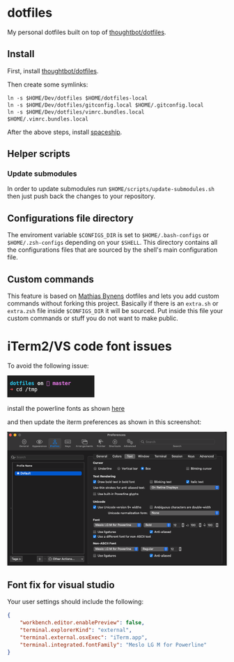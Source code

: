 # dotfiles

My personal dotfiles built on top of [thoughtbot/dotfiles](https://github.com/thoughtbot/dotfiles). 

## Install

First, install [thoughtbot/dotfiles](https://github.com/thoughtbot/dotfiles). 

Then create some symlinks:

```
ln -s $HOME/Dev/dotfiles $HOME/dotfiles-local
ln -s $HOME/Dev/dotfiles/gitconfig.local $HOME/.gitconfig.local
ln -s $HOME/Dev/dotfiles/vimrc.bundles.local $HOME/.vimrc.bundles.local
```


After the above steps, install [spaceship](https://github.com/denysdovhan/spaceship-prompt).

## Helper scripts


### Update submodules

In order to update submodules run `$HOME/scripts/update-submodules.sh` then just
push back the changes to your repository.

## Configurations file directory

The enviroment variable `$CONFIGS_DIR` is set to `$HOME/.bash-configs` or `$HOME/.zsh-configs` depending on your
`$SHELL`. This directory contains all the configurations files that are sourced by the shell's main configuration
file. 

## Custom commands
This feature is based on [Mathias Bynens](https://github.com/mathiasbynens/dotfiles) dotfiles and lets
you add custom commands without forking this project. Basically if there is an `extra.sh` or `extra.zsh` file
inside `$CONFIGS_DIR` it will be sourced. Put inside this file your custom commands or stuff you do not want to make public.


# iTerm2/VS code font issues

To avoid the following issue:

![Font issue](./font-issue.png)

install the powerline fonts as shown [here](https://fmacedoo.medium.com/oh-my-zsh-with-powerline-fonts-pretty-simple-as-you-deserve-fbe7f6d23723)

and then update the iterm preferences as shown in this screenshot:


![Fonts config iterm](./fonts-config.png)

## Font fix for visual studio

Your user settings should include the following:

```json
{
    "workbench.editor.enablePreview": false,
    "terminal.explorerKind": "external",
    "terminal.external.osxExec": "iTerm.app",
    "terminal.integrated.fontFamily": "Meslo LG M for Powerline"
}
```